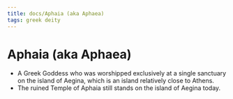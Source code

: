 ```yaml
---
title: docs/Aphaia (aka Aphaea)
tags: greek deity
---
```


# Aphaia (aka Aphaea) 
- A Greek Goddess who was worshipped exclusively at a single sanctuary on the island of Aegina, which is an island relatively close to Athens.
- The ruined Temple of Aphaia still stands on the island of Aegina today.
